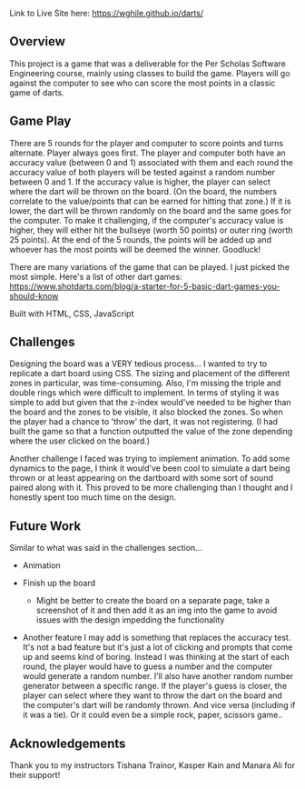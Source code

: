 Link to Live Site here: https://wghile.github.io/darts/

## Overview

This project is a game that was a deliverable for the Per Scholas Software Engineering course, mainly using classes to build the game. Players will go against the computer to see who can score the most points in a classic game of darts.

## Game Play

There are 5 rounds for the player and computer to score points and turns alternate. Player always goes first. The player and computer both have an accuracy value (between 0 and 1) associated with them and each round the accuracy value of both players will be tested against a random number between 0 and 1. If the accuracy value is higher, the player can select where the dart will be thrown on the board. (On the board, the numbers correlate to the value/points that can be earned for hitting that zone.) If it is lower, the dart will be thrown randomly on the board and the same goes for the computer. To make it challenging, if the computer's accuracy value is higher, they will either hit the bullseye (worth 50 points) or outer ring (worth 25 points). At the end of the 5 rounds, the points will be added up and whoever has the most points will be deemed the winner. Goodluck!

There are many variations of the game that can be played. I just picked the most simple. Here's a list of other dart games: https://www.shotdarts.com/blog/a-starter-for-5-basic-dart-games-you-should-know

Built with HTML, CSS, JavaScript

## Challenges

Designing the board was a VERY tedious process... I wanted to try to replicate a dart board using CSS. The sizing and placement of the different zones in particular, was time-consuming. Also, I'm missing the triple and double rings which were difficult to implement. In terms of styling it was simple to add but given that the z-index would've needed to be higher than the board and the zones to be visible, it also blocked the zones. So when the player had a chance to 'throw' the dart, it was not registering. (I had built the game so that a function outputted the value of the zone depending where the user clicked on the board.)

Another challenge I faced was trying to implement animation. To add some dynamics to the page, I think it would've been cool to simulate a dart being thrown or at least appearing on the dartboard with some sort of sound paired along with it. This proved to be more challenging than I thought and I honestly spent too much time on the design.

## Future Work

Similar to what was said in the challenges section...

- Animation

- Finish up the board

  - Might be better to create the board on a separate page, take a screenshot of it and then add it as an img into the game to avoid issues with the design impedding the functionality

- Another feature I may add is something that replaces the accuracy test. It's not a bad feature but it's just a lot of clicking and prompts that come up and seems kind of boring. Instead I was thinking at the start of each round, the player would have to guess a number and the computer would generate a random number. I'll also have another random number generator between a specific range. If the player's guess is closer, the player can select where they want to throw the dart on the board and the computer's dart will be randomly thrown. And vice versa (including if it was a tie). Or it could even be a simple rock, paper, scissors game..

## Acknowledgements

Thank you to my instructors Tishana Trainor, Kasper Kain and Manara Ali for their support!
